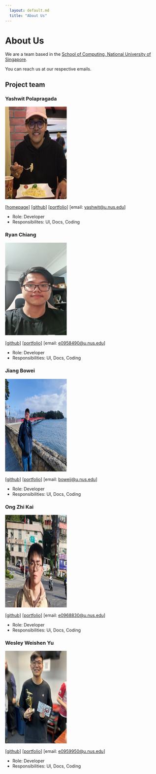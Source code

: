 ```yaml
---
  layout: default.md
  title: "About Us"
---
```


# About Us

We are a team based in the [School of Computing, National University of Singapore](http://www.comp.nus.edu.sg).

You can reach us at our respective emails.

## Project team

### Yashwit Polapragada

<img src="images/yashpola.png" width="200px" height ="300px">

[[homepage](https://yashwit.com)]
[[github](https://github.com/yashpola)]
[[portfolio](team/yashwit.md)]
[email: yashwit@u.nus.edu]

* Role: Developer
* Responsibilites: UI, Docs, Coding

### Ryan Chiang

<img src="images/macareonie.png" width="200px" height ="300px">

[[github](http://github.com/macareonie)]
[[portfolio](team/ryanchiang.md)]
[email: e0958490@u.nus.edu]

* Role: Developer
* Responsibilities: UI, Docs, Coding

### Jiang Bowei

<img src="images/gingerbreaf.png" width="200px" height ="300px">

[[github](http://github.com/gingerbreaf)]
[[portfolio](team/jiangbowei.md)]
[email: boweij@u.nus.edu]

* Role: Developer
* Responsibilities: UI, Docs, Coding

### Ong Zhi Kai

<img src="images/zhikaiong2001.PNG" width="200px" height ="300px">

[[github](https://github.com/zhikaiong2001)]
[[portfolio](team/zhikaiong2001.md)]
[email: e0968830@u.nus.edu]

* Role: Developer
* Responsibilities: Ui, Docs, Coding

### Wesley Weishen Yu

<img src="images/headcube1.png" width="200px" height ="300px">

[[github](https://github.com/headcube1)]
[[portfolio](team/wesleyyu.md)]
[email: e0959950@u.nus.edu]

* Role: Developer
* Responsibilities: UI, Docs, Coding
